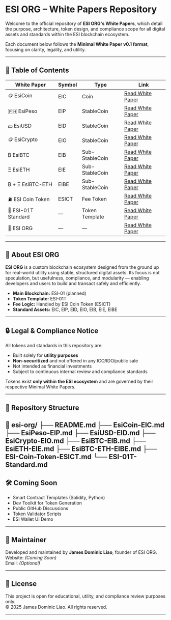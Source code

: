 # ESI ORG – White Papers Repository

Welcome to the official repository of **ESI ORG's White Papers**, which detail the purpose, architecture, token design, and compliance scope for all digital assets and standards within the ESI blockchain ecosystem.

Each document below follows the **Minimal White Paper v0.1 format**, focusing on clarity, legality, and utility.

---

## 📘 Table of Contents

| White Paper | Symbol | Type | Link |
|-------------|--------|------|------|
| 🪙 EsiCoin        | EIC    | Coin            | [Read White Paper](./EsiCoin-EIC.md) |
| 🇵🇭 EsiPeso        | EIP    | StableCoin      | [Read White Paper](./EsiPeso-EIP.md) |
| 💵 EsiUSD         | EID    | StableCoin      | [Read White Paper](./EsiUSD-EID.md) |
| 🪙 EsiCrypto      | EIO    | StableCoin      | [Read White Paper](./EsiCrypto-EIO.md) |
| ₿ EsiBTC         | EIB    | Sub-StableCoin  | [Read White Paper](./EsiBTC-EIB.md) |
| Ξ EsiETH         | EIE    | Sub-StableCoin  | [Read White Paper](./EsiETH-EIE.md) |
| ₿ + Ξ EsiBTC-ETH | EIBE   | Sub-StableCoin  | [Read White Paper](./EsiBTC-ETH-EIBE.md) |
| ⛽ ESI Coin Token | ESICT  | Fee Token       | [Read White Paper](./ESI-Coin-Token-ESICT.md) |
| 🧱 ESI-01T Standard | —     | Token Template  | [Read White Paper](./ESI-01T-Standard.md) |
| 🧱 ESI ORG | —     | —  | [Read White Paper](./ESI-ORG.md) |

---

## 📌 About ESI ORG

**ESI ORG** is a custom blockchain ecosystem designed from the ground up for real-world utility using stable, structured digital assets. Its focus is not speculation, but usefulness, compliance, and modularity — enabling developers and users to build and transact safely and efficiently.

- **Main Blockchain:** ESI-01 (planned)
- **Token Template:** ESI-01T
- **Fee Logic:** Handled by ESI Coin Token (ESICT)
- **Standard Assets:** EIC, EIP, EID, EIO, EIB, EIE, EIBE

---

## 🔒 Legal & Compliance Notice

All tokens and standards in this repository are:

- Built solely for **utility purposes**
- **Non-securitized** and not offered in any ICO/IDO/public sale
- Not intended as financial investments
- Subject to continuous internal review and compliance standards

Tokens exist **only within the ESI ecosystem** and are governed by their respective Minimal White Papers.

---

## 📂 Repository Structure

📁 esi-org/
├── README.md
├── EsiCoin-EIC.md
├── EsiPeso-EIP.md
├── EsiUSD-EID.md
├── EsiCrypto-EIO.md
├── EsiBTC-EIB.md
├── EsiETH-EIE.md
├── EsiBTC-ETH-EIBE.md
├── ESI-Coin-Token-ESICT.md
└── ESI-01T-Standard.md
---

## 🛠️ Coming Soon

- Smart Contract Templates (Solidity, Python)
- Dev Toolkit for Token Generation
- Public GitHub Discussions
- Token Validator Scripts
- ESI Wallet UI Demo

---

## 👤 Maintainer

Developed and maintained by **James Dominic Liao**, founder of ESI ORG.  
Website: *(Coming Soon)*  
Email: *(Optional)*

---

## 📄 License

This project is open for educational, utility, and compliance review purposes only.  
© 2025 James Dominic Liao. All rights reserved.

---
